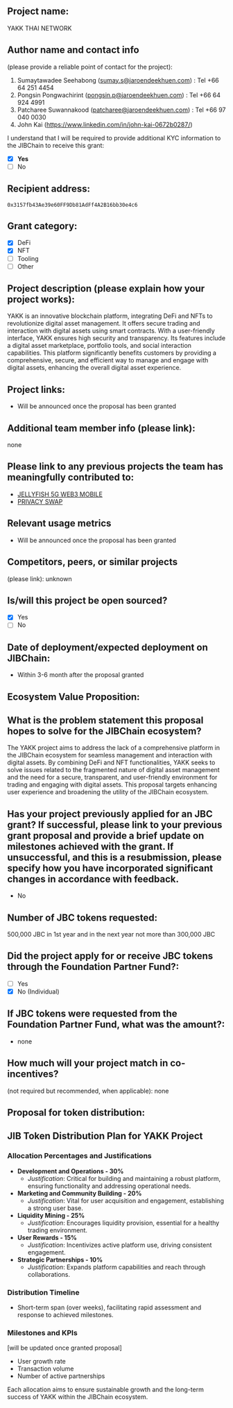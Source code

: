 ## Project name: 

YAKK THAI NETWORK 

## Author name and contact info 
(please provide a reliable point of contact for the project):
1. Sumaytawadee Seehabong (sumay.s@jaroendeekhuen.com) : Tel +66 64 251 4454
2. Pongsin Pongwachirint (pongsin.p@jaroendeekhuen.com) : Tel +66 64 924 4991
3. Patcharee Suwannakood (patcharee@jaroendeekhuen.com) : Tel +66 97 040 0030
4. John Kai (https://www.linkedin.com/in/john-kai-0672b0287/) 

I understand that I will be required to provide additional KYC information to the JIBChain  to receive this grant: 
- [x] **Yes**
- [ ] No

## Recipient address:
`0x3157fb43Ae39e60FF9Db81AdFf4A2B16bb30e4c6` 

## Grant category: 
- [X] DeFi
- [X] NFT
- [ ] Tooling
- [ ] Other 

## Project description (please explain how your project works):
 
YAKK is an innovative blockchain platform, integrating DeFi and NFTs to revolutionize digital asset management. It offers secure trading and interaction with digital assets using smart contracts. With a user-friendly interface, YAKK ensures high security and transparency. Its features include a digital asset marketplace, portfolio tools, and social interaction capabilities. This platform significantly benefits customers by providing a comprehensive, secure, and efficient way to manage and engage with digital assets, enhancing the overall digital asset experience.

## Project links:

* Will be announced once the proposal has been granted

## Additional team member info (please link):
none

## Please link to any previous projects the team has meaningfully contributed to:
- [JELLYFISH 5G WEB3 MOBILE](https://jellyfi.me/)
- [PRIVACY SWAP](https://privacyswap.finance)

## Relevant usage metrics 
* Will be announced once the proposal has been granted

## Competitors, peers, or similar projects 
(please link): unknown

## Is/will this project be open sourced? 
- [x] Yes
- [ ] No

## Date of deployment/expected deployment on JIBChain:
- Within 3-6 month after the proposal granted

## Ecosystem Value Proposition:

## What is the problem statement this proposal hopes to solve for the JIBChain ecosystem?

The YAKK project aims to address the lack of a comprehensive platform in the JIBChain ecosystem for seamless management and interaction with digital assets. By combining DeFi and NFT functionalities, YAKK seeks to solve issues related to the fragmented nature of digital asset management and the need for a secure, transparent, and user-friendly environment for trading and engaging with digital assets. This proposal targets enhancing user experience and broadening the utility of the JIBChain ecosystem.

## Has your project previously applied for an JBC grant? If successful, please link to your previous grant proposal and provide a brief update on milestones achieved with the grant. If unsuccessful, and this is a resubmission, please specify how you have incorporated significant changes in accordance with feedback.
- No 

## Number of JBC tokens requested:

500,000 JBC in 1st year and in the next year not more than 300,000 JBC 

## Did the project apply for or receive JBC tokens through the Foundation Partner Fund?:
- [ ] Yes
- [x] No (Individual)

## If JBC tokens were requested from the Foundation Partner Fund, what was the amount?:
- none

## How much will your project match in co-incentives? 
(not required but recommended, when applicable): none

## Proposal for token distribution:

## JIB Token Distribution Plan for YAKK Project

### Allocation Percentages and Justifications

- **Development and Operations - 30%**
  - _Justification_: Critical for building and maintaining a robust platform, ensuring functionality and addressing operational needs.
- **Marketing and Community Building - 20%**
  - _Justification_: Vital for user acquisition and engagement, establishing a strong user base.
- **Liquidity Mining - 25%**
  - _Justification_: Encourages liquidity provision, essential for a healthy trading environment.
- **User Rewards - 15%**
  - _Justification_: Incentivizes active platform use, driving consistent engagement.
- **Strategic Partnerships - 10%**
  - _Justification_: Expands platform capabilities and reach through collaborations.

### Distribution Timeline

- Short-term span (over weeks), facilitating rapid assessment and response to achieved milestones.

### Milestones and KPIs

[will be updated once granted proposal]
- User growth rate
- Transaction volume
- Number of active partnerships


Each allocation aims to ensure sustainable growth and the long-term success of YAKK within the JIBChain ecosystem.
